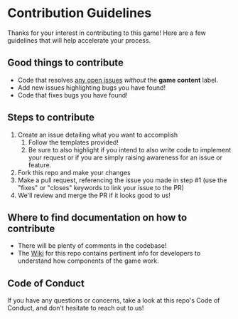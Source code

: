 # Contribution Guidelines

Thanks for your interest in contributing to this game! Here are a few
guidelines that will help accelerate your process.

## Good things to contribute

- Code that resolves [any open issues](https://github.com/Option-2-Games/Spectral-Shift/issues)
  *without* the **game content** label.
- Add new issues highlighting bugs you have found!
- Code that fixes bugs you have found!

## Steps to contribute

1. Create an issue detailing what you want to accomplish
   1. Follow the templates provided!
   1. Be sure to also highlight if you intend to also write code to implement
      your request or if you are simply raising awareness for an issue or feature.
1. Fork this repo and make your changes
1. Make a pull request, referencing the issue you made in step #1 (use the
   "fixes" or "closes" keywords to link your issue to the PR)
1. We'll review and merge the PR if it looks good to us!

## Where to find documentation on how to contribute

- There will be plenty of comments in the codebase!
- The [Wiki](https://github.com/Option-2-Games/Spectral-Shift/wiki) for this
  repo contains pertinent info for developers to understand how components of
  the game work.

## Code of Conduct

If you have any questions or concerns, take a look at this repo's Code of
Conduct, and don't hesitate to reach out to us!
